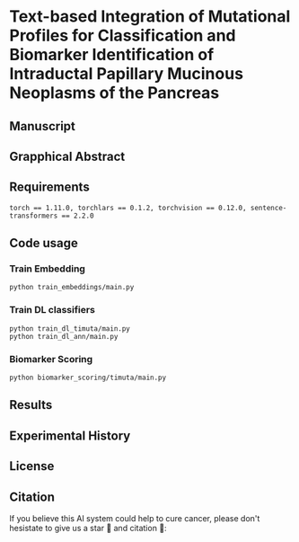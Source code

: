 # Text-based Integration of Mutational Profiles for Classification and Biomarker Identification of Intraductal Papillary Mucinous Neoplasms of the Pancreas

## Manuscript

## Grapphical Abstract


## Requirements
```
torch == 1.11.0, torchlars == 0.1.2, torchvision == 0.12.0, sentence-transformers == 2.2.0

```
## Code usage
### Train Embedding
```
python train_embeddings/main.py
```
### Train DL classifiers
```
python train_dl_timuta/main.py
python train_dl_ann/main.py
```
### Biomarker Scoring
```
python biomarker_scoring/timuta/main.py
```

## Results

## Experimental History

## License

## Citation
If you believe this AI system could help to cure cancer, please don't hesistate to give us a star :dizzy: and citation :pushpin::
